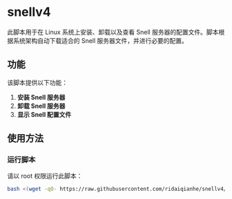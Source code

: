 # snellv4

此脚本用于在 Linux 系统上安装、卸载以及查看 Snell 服务器的配置文件。脚本根据系统架构自动下载适合的 Snell 服务器文件，并进行必要的配置。

## 功能

该脚本提供以下功能：

1. **安装 Snell 服务器**
2. **卸载 Snell 服务器**
3. **显示 Snell 配置文件**

## 使用方法

### 运行脚本

请以 root 权限运行此脚本：

```bash
bash <(wget -qO- https://raw.githubusercontent.com/ridaiqianhe/snellv4/main/snell.sh -o snell.sh)
```

